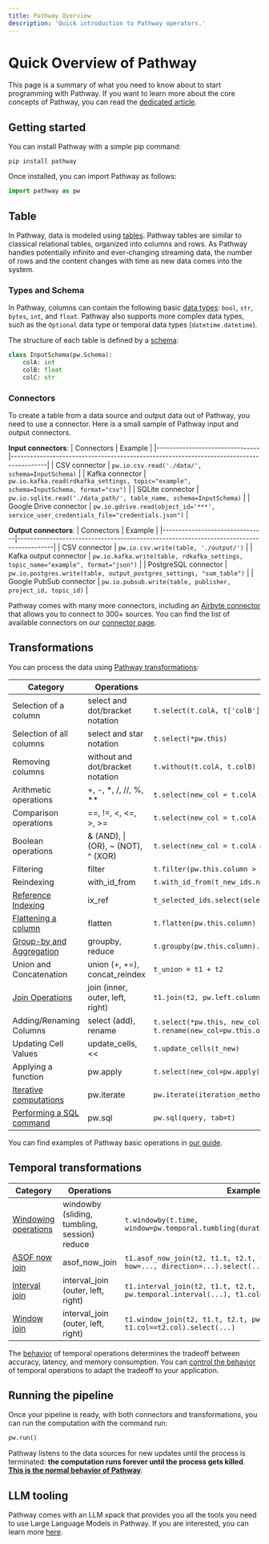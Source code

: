 ```yaml
---
title: Pathway Overview
description: 'Quick introduction to Pathway operators.'
---
```


# Quick Overview of Pathway
This page is a summary of what you need to know about to start programming with Pathway.
If you want to learn more about the core concepts of Pathway, you can read the [dedicated article](/developers/user-guide/introduction/concepts).

## Getting started
You can install Pathway with a simple pip command:
```
pip install pathway
```
Once installed, you can import Pathway as follows:
```python
import pathway as pw
```

## Table
In Pathway, data is modeled using [tables](/developers/user-guide/introduction/concepts#tables-dynamic-content-with-static-schema).
Pathway tables are similar to classical relational tables, organized into columns and rows.
As Pathway handles potentially infinite and ever-changing streaming data, the number of rows and the content changes with time as new data comes into the system.

### Types and Schema

In Pathway, columns can contain the following basic [data types](/developers/user-guide/connect/datatypes): `bool`, `str`, `bytes`, `int`, and `float`.
Pathway also supports more complex data types, such as the `Optional` data type or temporal data types (`datetime.datetime`).

The structure of each table is defined by a [schema](/developers/user-guide/connect/schema):

```python
class InputSchema(pw.Schema):
    colA: int
    colB: float
    colC: str
```

### Connectors
To create a table from a data source and output data out of Pathway, you need to use a connector.
Here is a small sample of Pathway input and output connectors.

**Input connectors**:
| Connectors                     |  Example                                                                                |
|--------------------------------|-----------------------------------------------------------------------------------------|
| CSV connector                  | `pw.io.csv.read('./data/', schema=InputSchema)`                                         |
| Kafka connector                | `pw.io.kafka.read(rdkafka_settings, topic="example", schema=InputSchema, format="csv")` |
| SQLite connector               | `pw.io.sqlite.read('./data_path/', table_name, schema=InputSchema)`                     |
| Google Drive connector         | `pw.io.gdrive.read(object_id='***', service_user_credentials_file="credentials.json")`  |

**Output connectors**:
| Connectors                     |  Example                                                                                |
|--------------------------------|-----------------------------------------------------------------------------------------|
| CSV connector                  | `pw.io.csv.write(table, './output/')`                                                   |
| Kafka output connector         | `pw.io.kafka.write(table, rdkafka_settings, topic_name="example", format="json")`       |
| PostgreSQL connector           | `pw.io.postgres.write(table, output_postgres_settings, "sum_table")`                    |
| Google PubSub connector        | `pw.io.pubsub.write(table, publisher, project_id, topic_id)`                            |

Pathway comes with many more connectors, including an [Airbyte connector](/developers/api-docs/pathway-io/airbyte) that allows you to connect to 300+ sources.
You can find the list of available connectors on our [connector page](/developers/user-guide/connect/pathway-connectors).

## Transformations
You can process the data using [Pathway transformations](/developers/user-guide/introduction/concepts#processing-the-data-with-transformations):

| Category                       | Operations                       | Example                                           |
|--------------------------------|----------------------------------|---------------------------------------------------|
| Selection of a column          | select and dot/bracket notation  | `t.select(t.colA, t['colB'], pw.this.colC)`       |
| Selection of all columns       | select and star notation         | `t.select(*pw.this)`                              |
| Removing columns               | without and dot/bracket notation   | `t.without(t.colA, t.colB)`                       |
| Arithmetic operations          | +, -, *, /, //, %, **              | `t.select(new_col = t.colA + t.colB)`             |
| Comparison operations          | ==, !=, <, <=, >, >=               | `t.select(new_col = t.colA <= t.colB)`            |
| Boolean operations             | & (AND), \| (OR), ~ (NOT), ^ (XOR) | `t.select(new_col = t.colA & (t.colB < 3))`       |
| Filtering                      | filter                             | `t.filter(pw.this.column > value)`                |
| Reindexing                     | with_id_from                       | `t.with_id_from(t_new_ids.new_id_source)`         |
| [Reference Indexing](/developers/user-guide/data-transformation/indexing-grouped-tables)       | ix_ref                           | `t_selected_ids.select(selected=t.ix_ref(column).name)` |
| [Flattening a column](/developers/api-docs/pathway-table#pathway.Table.flatten)              | flatten                            | `t.flatten(pw.this.column)`                |
| [Group-by and Aggregation](/developers/user-guide/data-transformation/groupby-reduce-manual) | groupby, reduce                  | `t.groupby(pw.this.column).reduce(sum=pw.reducers.sum(pw.this.value))` |
| Union and Concatenation  | union (+, +=), concat_reindex    | `t_union = t1 + t2`                                |
| [Join Operations](/developers/user-guide/data-transformation/join-manual)          | join (inner, outer, left, right) | `t1.join(t2, pw.left.column == pw.right.column).select(...)` |
| Adding/Renaming Columns  | select (add), rename             | `t.select(*pw.this, new_col=t.old_col)`, `t.rename(new_col=pw.this.old_col)` |
| Updating Cell Values     | update_cells, <<                 | `t.update_cells(t_new)`                            |
| Applying a function      | pw.apply                         | `t.select(new_col=pw.apply(func, pw.this.colA))` |
| [Iterative computations](/developers/user-guide/data-transformation/iterate)   | pw.iterate                       | `pw.iterate(iteration_method, table=t)` |
| [Performing a SQL command](/developers/api-docs/sql-api) | pw.sql                           | `pw.sql(query, tab=t)` |

You can find examples of Pathway basic operations in [our guide](/developers/user-guide/data-transformation/table-operations).


## Temporal transformations

| Category                   | Operations                                    | Example                                           |
|----------------------------|-----------------------------------------------|---------------------------------------------------|
| [Windowing operations](/developers/user-guide/temporal-data/windows-manual)       | windowby (sliding, tumbling, session) reduce  | `t.windowby(t.time, window=pw.temporal.tumbling(duration=...),...).reduce(...)` |
| [ASOF now join](/developers/user-guide/data-transformation/indexes-in-pathway/#asof-now-join)     | asof_now_join                           | `t1.asof_now_join(t2, t1.t, t2.t, t1.name==t2.name, how=..., direction=...).select(...)`      |
| [Interval join](/developers/user-guide/temporal-data/interval-join)              | interval_join (outer, left, right)  | `t1.interval_join(t2, t1.t, t2.t, pw.temporal.interval(...), t1.col==t2.col).select(...)` |
| [Window join](/developers/user-guide/temporal-data/window-join)                | interval_join (outer, left, right)  | `t1.window_join(t2, t1.t, t2.t, pw.temporal.sliding(...), t1.col==t2.col).select(...)` |

The [behavior](/developers/user-guide/temporal-data/behaviors) of temporal operations determines the tradeoff between accuracy, latency, and memory consumption.
You can [control the behavior](/developers/user-guide/temporal-data/windows_with_behaviors) of temporal operations to adapt the tradeoff to your application.

## Running the pipeline

Once your pipeline is ready, with both connectors and transformations, you can run the computation with the command run:
```python
pw.run()
```
Pathway listens to the data sources for new updates until the process is terminated: **the computation runs forever until the process gets killed**.
[**This is the normal behavior of Pathway**](/developers/user-guide/introduction/concepts#running-the-computation-with-the-rust-engine).

## LLM tooling
Pathway comes with an LLM xpack that provides you all the tools you need to use Large Language Models in Pathway.
If you are interested, you can learn more [here](/developers/user-guide/llm-xpack/overview).
